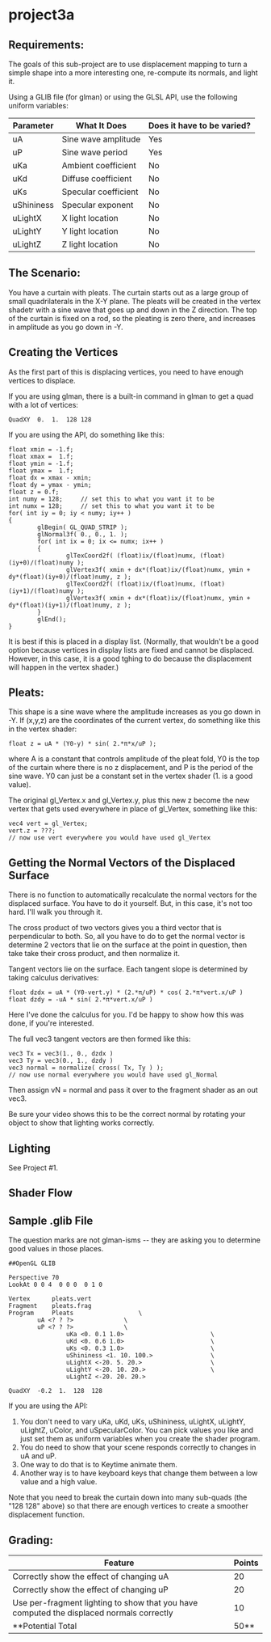 # project3a
## Requirements:
The goals of this sub-project are to use displacement mapping to turn a simple shape into a more interesting one, re-compute its normals, and light it.

Using a GLIB file (for glman) or using the GLSL API, use the following uniform variables:

Parameter | What It Does | Does it have to be varied?
-|-|-
uA | Sine wave amplitude | Yes
uP | Sine wave period | Yes
uKa | Ambient coefficient | No
uKd | Diffuse coefficient | No
uKs | Specular coefficient | No
uShininess | Specular exponent | No
uLightX | X light location | No
uLightY | Y light location | No
uLightZ | Z light location | No

## The Scenario:
You have a curtain with pleats. The curtain starts out as a large group of small quadrilaterals in the X-Y plane. The pleats will be created in the vertex shadetr with a sine wave that goes up and down in the Z direction. The top of the curtain is fixed on a rod, so the pleating is zero there, and increases in amplitude as you go down in -Y.

## Creating the Vertices
As the first part of this is displacing vertices, you need to have enough vertices to displace.

If you are using glman, there is a built-in command in glman to get a quad with a lot of vertices:
```
QuadXY  0.  1.  128 128
```

If you are using the API, do something like this:
```
float xmin = -1.f;
float xmax =  1.f;
float ymin = -1.f;
float ymax =  1.f;
float dx = xmax - xmin;
float dy = ymax - ymin;
float z = 0.f;
int numy = 128;		// set this to what you want it to be
int numx = 128;		// set this to what you want it to be
for( int iy = 0; iy < numy; iy++ )
{
        glBegin( GL_QUAD_STRIP );
        glNormal3f( 0., 0., 1. );
        for( int ix = 0; ix <= numx; ix++ )
        {
                glTexCoord2f( (float)ix/(float)numx, (float)(iy+0)/(float)numy );
                glVertex3f( xmin + dx*(float)ix/(float)numx, ymin + dy*(float)(iy+0)/(float)numy, z );
                glTexCoord2f( (float)ix/(float)numx, (float)(iy+1)/(float)numy );
                glVertex3f( xmin + dx*(float)ix/(float)numx, ymin + dy*(float)(iy+1)/(float)numy, z );
        }
        glEnd();
}
```

It is best if this is placed in a display list. (Normally, that wouldn't be a good option because vertices in display lists are fixed and cannot be displaced. However, in this case, it is a good tghing to do because the displacement will happen in the vertex shader.)

## Pleats:
This shape is a sine wave where the amplitude increases as you go down in -Y. If (x,y,z) are the coordinates of the current vertex, do something like this in the vertex shader:

```
float z = uA * (Y0-y) * sin( 2.*π*x/uP );
```

where A is a constant that controls amplitude of the pleat fold, Y0 is the top of the curtain where there is no z displacement, and P is the period of the sine wave. Y0 can just be a constant set in the vertex shader (1. is a good value).

The original gl_Vertex.x and gl_Vertex.y, plus this new z become the new vertex that gets used everywhere in place of gl_Vertex, something like this:
```
vec4 vert = gl_Vertex;
vert.z = ???;
// now use vert everywhere you would have used gl_Vertex
```

## Getting the Normal Vectors of the Displaced Surface

There is no function to automatically recalculate the normal vectors for the displaced surface. You have to do it yourself. But, in this case, it's not too hard. I'll walk you through it.

The cross product of two vectors gives you a third vector that is perpendicular to both. So, all you have to do to get the normal vector is determine 2 vectors that lie on the surface at the point in question, then take take their cross product, and then normalize it.

Tangent vectors lie on the surface. Each tangent slope is determined by taking calculus derivatives:
```
float dzdx = uA * (Y0-vert.y) * (2.*π/uP) * cos( 2.*π*vert.x/uP )
float dzdy = -uA * sin( 2.*π*vert.x/uP )
```

Here I've done the calculus for you. I'd be happy to show how this was done, if you're interested.

The full vec3 tangent vectors are then formed like this:
```
vec3 Tx = vec3(1., 0., dzdx )
vec3 Ty = vec3(0., 1., dzdy )
vec3 normal = normalize( cross( Tx, Ty ) );
// now use normal everywhere you would have used gl_Normal
```

Then assign vN = normal and pass it over to the fragment shader as an out vec3.

Be sure your video shows this to be the correct normal by rotating your object to show that lighting works correctly.

## Lighting
See Project #1.

## Shader Flow

## Sample .glib File
The question marks are not glman-isms -- they are asking you to determine good values in those places.
```
##OpenGL GLIB

Perspective 70
LookAt 0 0 4  0 0 0  0 1 0

Vertex		pleats.vert
Fragment	pleats.frag
Program		Pleats					\
		uA <? ? ?>				\
		uP <? ? ?>				\
                uKa <0. 0.1 1.0>                        \
                uKd <0. 0.6 1.0>                        \
                uKs <0. 0.3 1.0>                        \
                uShininess <1. 10. 100.>                \
                uLightX <-20. 5. 20.>                   \
                uLightY <-20. 10. 20.>                  \
                uLightZ <-20. 20. 20.> 

QuadXY  -0.2  1.  128  128
```

If you are using the API:
1. You don't need to vary uKa, uKd, uKs, uShininess, uLightX, uLightY, uLightZ, uColor, and uSpecularColor. You can pick values you like and just set them as uniform variables when you create the shader program.
2. You do need to show that your scene responds correctly to changes in uA and uP.
3. One way to do that is to Keytime animate them.
4. Another way is to have keyboard keys that change them between a low value and a high value.

Note that you need to break the curtain down into many sub-quads (the "128 128" above) so that there are enough vertices to create a smoother displacement function.

## Grading:
Feature | Points
-|-
Correctly show the effect of changing uA | 20
Correctly show the effect of changing uP | 20
Use per-fragment lighting to show that you have computed the displaced normals correctly | 10
**Potential Total | 50**
